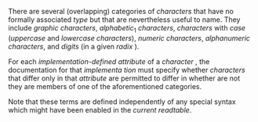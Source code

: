  



There are several (overlapping) categories of *characters* that have no formally associated *type* but that are nevertheless useful to name. They include *graphic characters*, *alphabetic*<sub>1</sub> *characters*, *characters* with *case* (*uppercase* and *lowercase characters*), *numeric characters*, *alphanumeric characters*, and *digits* (in a given *radix* ). 



For each *implementation-defined attribute* of a *character* , the documentation for that *implementa tion* must specify whether *characters* that differ only in that *attribute* are permitted to differ in whether are not they are members of one of the aforementioned categories. 



Note that these terms are defined independently of any special syntax which might have been enabled in the *current readtable*. 



